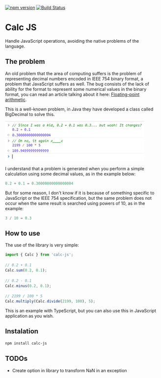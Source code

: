 [![npm version](https://badge.fury.io/js/calc-js.svg)](https://badge.fury.io/js/calc-js)
[![Build Status](https://travis-ci.org/lordazzi/calc-js.svg?branch=master)](https://travis-ci.org/lordazzi/calc-js)

# Calc JS
Handle JavaScript operations, avoiding the native problems of the language.

## The problem
An old problem that the area of computing suffers is the problem of representing decimal numbers encoded in IEEE 754 binary format, a problem that JavaScript suffers as well.
The bug consists of the lack of ability for the format to represent some numerical values in the binary format, you can read an article talking about it here:  [Floating-point arithmetic](https://en.wikipedia.org/wiki/Floating-point_arithmetic#Floating-point_numbers).

This is a well-known problem, in Java they have developed a class called BigDecimal to solve this.

![Error example](docs/problem.png)

I understand that a problem is generated when you perform a simple calculation using some decimal values, as in the example below:
```javascript
0.2 + 0.1 = 0.30000000000000004
```

But for some reason, I don't know if it is because of something specific to JavaScript or the IEEE 754 specification, but the same problem does not occur when the same result is searched using powers of 10, as in the example:
```javascript
3 / 10 = 0.3
```

## How to use
The use of the library is very simple:

```typescript
import { Calc } from 'calc-js';

// 0.2 + 0.1
Calc.sum(0.2, 0.1);

// 0.2 - 0.1
Calc.minus(0.2, 0.1);

// 2199 / 100 * 5
Calc.multiply(Calc.divide(2199, 100), 5);
```

This is an example with TypeScript, but you can also use this in JavaScript application as you wish.

## Instalation
```sh
npm install calc-js
```

## TODOs
- Create option in library to transform NaN in an exception